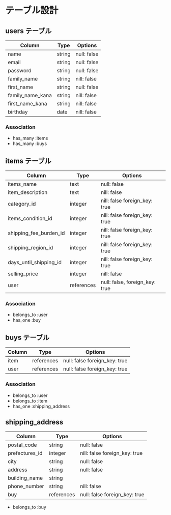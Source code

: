 # テーブル設計

## users テーブル

| Column   | Type   | Options     |
| -------- | ------ | ----------- |
| name     | string | null: false |
| email    | string | null: false |
| password | string | null: false |
| family_name | string | nill: false |
| first_name| string | null: false |
| family_name_kana | string | nill: false |
| first_name_kana | string | nill: false |
| birthday | date | nill: false |


### Association

- has_many :items
- has_many :buys


## items テーブル

| Column | Type   | Options     |
| ------ | ------ | ----------- |
| items_name | text | null: false |
| item_description | text | nill: false |
| category_id | integer | nill: false foreign_key: true |
| items_condition_id | integer | nill: false foreign_key: true |
| shipping_fee_burden_id | integer | nill: false foreign_key: true |
| shipping_region_id | integer | nill: false foreign_key: true |
| days_until_shipping_id | integer | nill: false foreign_key: true |
| selling_price | integer | nill: false |
| user | references | null: false, foreign_key: true |

### Association

- belongs_to :user
- has_one :buy


## buys テーブル

| Column | Type       | Options                        |
| ------ | ---------- | ------------------------------ |
| item | references | null: false foreign_key: true |
| user | references | null: false foreign_key: true |
### Association

- belongs_to :user
- belongs_to :item
- has_one :shipping_address

## shipping_address
| Column | Type       | Options                        |
| ------ | ---------- | ------------------------------ |
| postal_code | string | null: false |
| prefectures_id | integer | nill: false foreign_key: true |
| city | string | null: false |
| address | string | null: false |
| building_name | string |             |
| phone_number | string | nill: false |
| buy | references | null: false foreign_key: true |


- belongs_to :buy